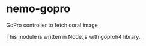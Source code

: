 # nemo-gopro
GoPro controller to fetch coral image

This module is written in Node.js with goproh4 library.
